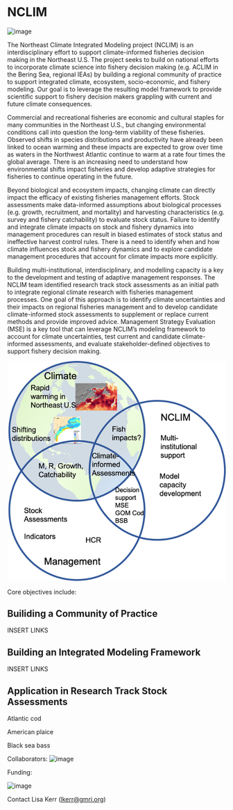 # NCLIM
![image](https://user-images.githubusercontent.com/12434114/156226599-91123e8e-d605-4dd7-80c1-eab3260702da.png)

The Northeast Climate Integrated Modeling project (NCLIM) is an interdisciplinary effort to support climate-informed fisheries decision making in the Northeast U.S. The project seeks to build on national efforts to incorporate climate science into fishery decision making (e.g. ACLIM in the Bering Sea, regional IEAs) by building a regional community of practice to support integrated climate, ecosystem, socio-economic, and fishery modeling. Our goal is to leverage the resulting model framework to provide scientific support to fishery decision makers grappling with current and future climate consequences. 

Commercial and recreational fisheries are economic and cultural staples for many communities in the Northeast U.S., but changing environmental conditions call into question the long-term viability of these fisheries. Observed shifts in species distributions and productivity have already been linked to ocean warming and these impacts are expected to grow over time as waters in the Northwest Atlantic continue to warm at a rate four times the global average. There is an increasing need to understand how environmental shifts impact fisheries and develop adaptive strategies for fisheries to continue operating in the future.

Beyond biological and ecosystem impacts, changing climate can directly impact the efficacy of existing fisheries management efforts. Stock assessments make data-informed assumptions about biological processes (e.g. growth, recruitment, and mortality) and harvesting characteristics (e.g. survey and fishery catchability) to evaluate stock status. Failure to identify and integrate climate impacts on stock and fishery dynamics into management procedures can result in biased estimates of stock status and ineffective harvest control rules. There is a need to identify when and how climate influences stock and fishery dynamics and to explore candidate management procedures that account for climate impacts more explicitly. 

Building multi-institutional, interdisciplinary, and modelling capacity is a key to the development and testing of adaptive management responses. The NCLIM team identified research track  stock assessments as an initial path to integrate regional climate research with fisheries management processes. One goal of this approach is to identify climate uncertainties and their impacts on regional fisheries management and to develop candidate climate-informed stock assessments to supplement or replace current methods and provide improved advice. Management Strategy Evaluation (MSE) is a key tool that can leverage NCLIM’s modeling framework to account for climate uncertainties, test current and candidate climate-informed assessments, and evaluate stakeholder-defined objectives to support fishery decision making. 

<img src="NCLIM fig.png" alt="Alt text" title="Optional title">

Core objectives include: 

## Builiding a Community of Practice 
INSERT LINKS

## Building an Integrated Modeling Framework 
INSERT LINKS

## Application in Research Track Stock Assessments 

Atlantic cod

American plaice

Black sea bass

Collaborators: 
![image](https://user-images.githubusercontent.com/12434114/156226016-8ff981b8-0677-4dd6-bd03-ebbac9265313.png)


Funding:

![image](https://user-images.githubusercontent.com/12434114/156223822-bc79639e-efce-4c18-a4de-cbc3d0293405.png)


Contact
Lisa Kerr (lkerr@gmri.org)
